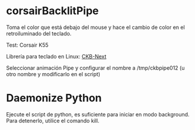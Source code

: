 # corsairBacklitPipe

Toma el color que está debajo del mouse y hace el cambio de color en el retroiluminado del teclado. 

Test: Corsair K55

Librería para teclado en Linux: [CKB-Next](https://github.com/ckb-next/ckb-next)

Seleccionar animación Pipe y configurar el nombre a /tmp/ckbpipe012 (u otro nombre y modificarlo en el script)

# Daemonize Python
Ejecute el script de python, es suficiente para iniciar en modo background. Para detenerlo, utilice el comando kill.
